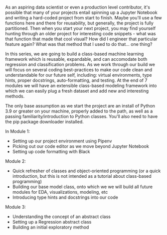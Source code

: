 As an aspiring data scientist or even a production level contributor, it's possible that many of your projects entail spinning up a Jupyter Notebook and writing a hard-coded project from start to finish. Maybe you'll use a few functions here and there for reusability, but generally, the project is fully partitioned. Then when you start your next project, you may find yourself hunting through an older project for interesting code snippets - what was that function that made that cool visual? How did I engineer that particular feature again? What was that method that I used to do that... one thing?

In this series, we are going to build a class-based machine learning framework which is reusable, expandable, and can accomodate both regression and classification problems. As we work through our build we will focus on several coding best-practices to make our code clean and understandable for our future self, including: virtual environments, type hints, proper docstrings, auto-formatting, and testing. At the end of 7 modules we will have an extensible class-based modeling framework into which we can easily plug a fresh dataset and add new and interesting methods.

The only base assumption as we start the project are an install of Python 3.9 or greater on your machine, properly added to the path, as well as a passing familiarity/introduction to Python classes. You'll also need to have the pip package downloader installed.

In Module 1:
- Setting up our project environment using Pipenv
- Picking out our code editor as we move beyond Jupyter Notebook
- Setting up code formatting with Black

Module 2:
- Quick refresher of classes and object-oriented programming (or a quick introduction, but this is not intended as a tutorial about class-based programming)
- Building our base model class, onto which we we will build all future modules for EDA, visualizations, modeling, etc
- Introducing type hints and docstrings into our code

Module 3:
- Understanding the concept of an abstract class
- Setting up a Regression abstract class
- Building an initial exploratory method

